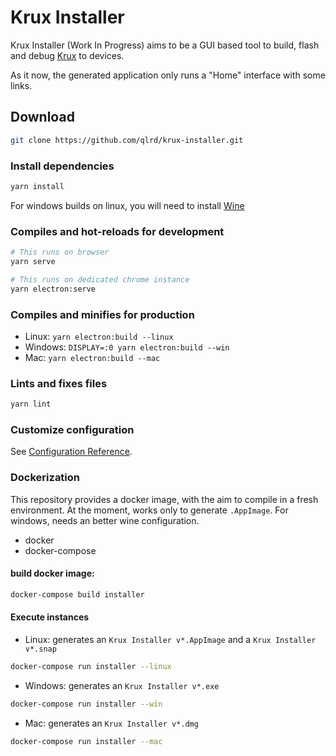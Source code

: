 # Krux Installer

Krux Installer (Work In Progress) aims to be a GUI based tool to build, flash and debug [Krux](https://github.com/selfcustody/krux)
to devices.

As it now, the generated application only runs a "Home" interface with some links.

## Download

```bash
git clone https://github.com/qlrd/krux-installer.git
```

### Install dependencies

```bash
yarn install
```

For windows builds on linux, you will need to install [Wine](https://www.winehq.org/)

### Compiles and hot-reloads for development

```bash
# This runs on browser
yarn serve

# This runs on dedicated chrome instance
yarn electron:serve
```

### Compiles and minifies for production

* Linux:   `yarn electron:build --linux`
* Windows: `DISPLAY=:0 yarn electron:build --win`
* Mac:     `yarn electron:build --mac`

### Lints and fixes files

```bash
yarn lint
```

### Customize configuration
See [Configuration Reference](https://cli.vuejs.org/config/).


### Dockerization

This repository provides a docker image, with the aim to compile in a fresh environment.
At the moment, works only to generate `.AppImage`. For windows, needs an better wine configuration.

* docker
* docker-compose

#### build docker image:

```bash
docker-compose build installer
```

#### Execute instances


* Linux: generates an `Krux Installer v*.AppImage` and a `Krux Installer v*.snap`

```bash
docker-compose run installer --linux
```

* Windows: generates an `Krux Installer v*.exe`

```bash
docker-compose run installer --win
```

* Mac: generates an `Krux Installer v*.dmg`

```bash
docker-compose run installer --mac
```
